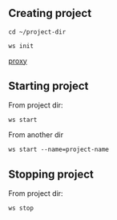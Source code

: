 # 

## Creating project

```shell
cd ~/project-dir
```

```shell
ws init
```

[proxy](/plugins/proxy)


## Starting project

From project dir:

```shell
ws start
```

From another dir

```shell
ws start --name=project-name
```

## Stopping project

From project dir:

```shell
ws stop
```


